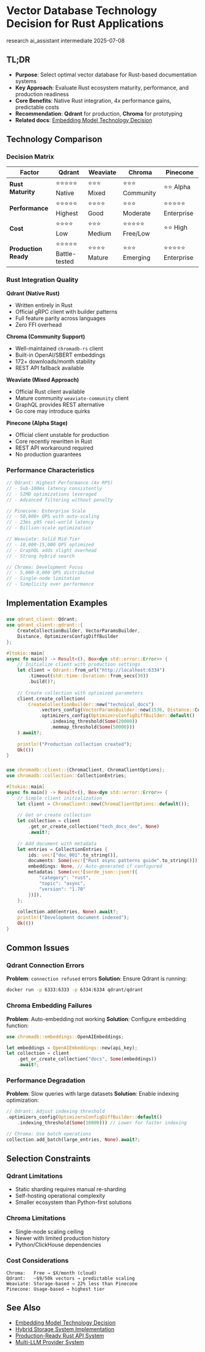 # Vector Database Technology Decision for Rust Applications

<meta>
  <title>Vector Database Technology Decision</title>
  <type>research</type>
  <audience>ai_assistant</audience>
  <complexity>intermediate</complexity>
  <updated>2025-07-08</updated>
</meta>

## <summary priority="high">TL;DR</summary>
- **Purpose**: Select optimal vector database for Rust-based documentation systems
- **Key Approach**: Evaluate Rust ecosystem maturity, performance, and production readiness
- **Core Benefits**: Native Rust integration, 4x performance gains, predictable costs
- **Recommendation**: **Qdrant** for production, **Chroma** for prototyping
- **Related docs**: [Embedding Model Technology Decision](embedding-model-technology-decision.md)

## <implementation>Technology Comparison</implementation>

### <pattern>Decision Matrix</pattern>

| Factor | Qdrant | Weaviate | Chroma | Pinecone |
|--------|--------|----------|--------|----------|
| **Rust Maturity** | ⭐⭐⭐⭐⭐ Native | ⭐⭐⭐ Mixed | ⭐⭐⭐ Community | ⭐⭐ Alpha |
| **Performance** | ⭐⭐⭐⭐⭐ Highest | ⭐⭐⭐⭐ Good | ⭐⭐⭐ Moderate | ⭐⭐⭐⭐⭐ Enterprise |
| **Cost** | ⭐⭐⭐⭐ Low | ⭐⭐⭐ Medium | ⭐⭐⭐⭐⭐ Free/Low | ⭐⭐ High |
| **Production Ready** | ⭐⭐⭐⭐⭐ Battle-tested | ⭐⭐⭐⭐ Mature | ⭐⭐⭐ Emerging | ⭐⭐⭐⭐⭐ Enterprise |

### <concept>Rust Integration Quality</concept>

**Qdrant (Native Rust)**
- Written entirely in Rust
- Official gRPC client with builder patterns
- Full feature parity across languages
- Zero FFI overhead

**Chroma (Community Support)**
- Well-maintained `chromadb-rs` client
- Built-in OpenAI/SBERT embeddings
- 172+ downloads/month stability
- REST API fallback available

**Weaviate (Mixed Approach)**
- Official Rust client available
- Mature community `weaviate-community` client
- GraphQL provides REST alternative
- Go core may introduce quirks

**Pinecone (Alpha Stage)**
- Official client unstable for production
- Core recently rewritten in Rust
- REST API workaround required
- No production guarantees

### <pattern>Performance Characteristics</pattern>

```rust
// Qdrant: Highest Performance (4x RPS)
// - Sub-100ms latency consistently
// - SIMD optimizations leveraged
// - Advanced filtering without penalty

// Pinecone: Enterprise Scale
// - 50,000+ QPS with auto-scaling
// - 23ms p95 real-world latency
// - Billion-scale optimization

// Weaviate: Solid Mid-Tier
// - 10,000-15,000 QPS optimized
// - GraphQL adds slight overhead
// - Strong hybrid search

// Chroma: Development Focus
// - 5,000-8,000 QPS distributed
// - Single-node limitation
// - Simplicity over performance
```

## <examples>Implementation Examples</examples>

### <template>Qdrant Production Setup</template>

```rust
use qdrant_client::Qdrant;
use qdrant_client::qdrant::{
    CreateCollectionBuilder, VectorParamsBuilder, 
    Distance, OptimizersConfigDiffBuilder
};

#[tokio::main]
async fn main() -> Result<(), Box<dyn std::error::Error>> {
    // Initialize client with production settings
    let client = Qdrant::from_url("http://localhost:6334")
        .timeout(std::time::Duration::from_secs(30))
        .build()?;
    
    // Create collection with optimized parameters
    client.create_collection(
        CreateCollectionBuilder::new("technical_docs")
            .vectors_config(VectorParamsBuilder::new(1536, Distance::Cosine))
            .optimizers_config(OptimizersConfigDiffBuilder::default()
                .indexing_threshold(Some(20000))
                .memmap_threshold(Some(50000)))
    ).await?;
    
    println!("Production collection created");
    Ok(())
}
```

### <template>Chroma Development Setup</template>

```rust
use chromadb::client::{ChromaClient, ChromaClientOptions};
use chromadb::collection::CollectionEntries;

#[tokio::main]
async fn main() -> Result<(), Box<dyn std::error::Error>> {
    // Simple client initialization
    let client = ChromaClient::new(ChromaClientOptions::default());
    
    // Get or create collection
    let collection = client
        .get_or_create_collection("tech_docs_dev", None)
        .await?;
    
    // Add document with metadata
    let entries = CollectionEntries {
        ids: vec!["doc_001".to_string()],
        documents: Some(vec!["Rust async patterns guide".to_string()]),
        embeddings: None, // Auto-generated if configured
        metadatas: Some(vec![serde_json::json!({
            "category": "rust",
            "topic": "async",
            "version": "1.70"
        })]),
    };
    
    collection.add(entries, None).await?;
    println!("Development document indexed");
    Ok(())
}
```

## <troubleshooting>Common Issues</troubleshooting>

### <issue>Qdrant Connection Errors</issue>
**Problem**: `connection refused` errors
**Solution**: Ensure Qdrant is running:
```bash
docker run -p 6333:6333 -p 6334:6334 qdrant/qdrant
```

### <issue>Chroma Embedding Failures</issue>
**Problem**: Auto-embedding not working
**Solution**: Configure embedding function:
```rust
use chromadb::embeddings::OpenAIEmbeddings;

let embeddings = OpenAIEmbeddings::new(api_key);
let collection = client
    .get_or_create_collection("docs", Some(embeddings))
    .await?;
```

### <issue>Performance Degradation</issue>
**Problem**: Slow queries with large datasets
**Solution**: Enable indexing optimization:
```rust
// Qdrant: Adjust indexing threshold
.optimizers_config(OptimizersConfigDiffBuilder::default()
    .indexing_threshold(Some(10000))) // Lower for faster indexing

// Chroma: Use batch operations
collection.add_batch(large_entries, None).await?;
```

## <constraints>Selection Constraints</constraints>

### <constraint>Qdrant Limitations</constraint>
- Static sharding requires manual re-sharding
- Self-hosting operational complexity
- Smaller ecosystem than Python-first solutions

### <constraint>Chroma Limitations</constraint>
- Single-node scaling ceiling
- Newer with limited production history
- Python/ClickHouse dependencies

### <constraint>Cost Considerations</constraint>
```
Chroma:   Free → $X/month (cloud)
Qdrant:   ~$9/50k vectors → predictable scaling
Weaviate: Storage-based → 22% less than Pinecone
Pinecone: Usage-based → highest tier
```

## <references>See Also</references>
- [Embedding Model Technology Decision](embedding-model-technology-decision.md)
- [Hybrid Storage System Implementation](hybrid-storage-system-implementation.md)
- [Production-Ready Rust API System](production-ready-rust-api-system.md)
- [Multi-LLM Provider System](multi-llm-provider-system.md)
